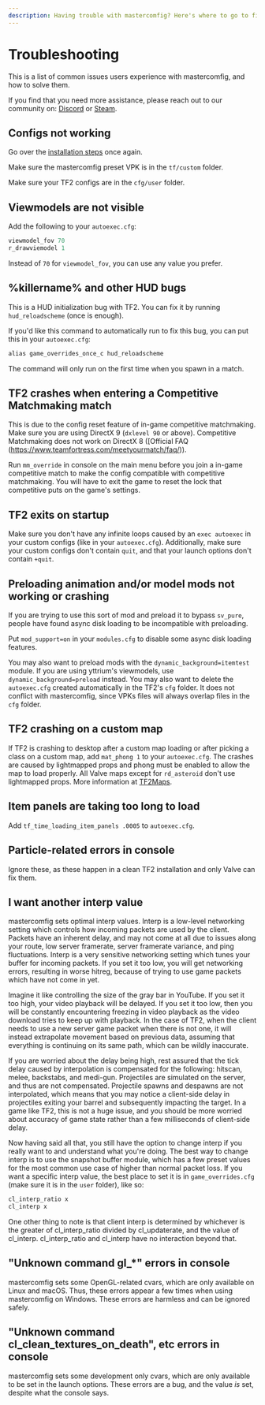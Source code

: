 ```yaml
---
description: Having trouble with mastercomfig? Here's where to go to first for solutions.
---
```


# Troubleshooting

This is a list of common issues users experience with mastercomfig, and how to solve them.

If you find that you need more assistance, please reach out to our community on:
[Discord](https://discord.gg/CuPb2zV) or [Steam](https://steamcommunity.com/groups/comfig).

## Configs not working

Go over the [installation steps](../setup/install.md) once again.

Make sure the mastercomfig preset VPK is in the `tf/custom` folder.

Make sure your TF2 configs are in the `cfg/user` folder.

## Viewmodels are not visible

Add the following to your `autoexec.cfg`:

```c
viewmodel_fov 70
r_drawviemodel 1
```

Instead of `70` for `viewmodel_fov`, you can use any value you prefer.

## %killername% and other HUD bugs

This is a HUD initialization bug with TF2. You can fix it by running `hud_reloadscheme` (once is enough).

If you'd like this command to automatically run to fix this bug, you can put this in your `autoexec.cfg`:

```c
alias game_overrides_once_c hud_reloadscheme
```

The command will only run on the first time when you spawn in a match.

## TF2 crashes when entering a Competitive Matchmaking match

This is due to the config reset feature of in-game competitive matchmaking.  
Make sure you are using DirectX 9 (`dxlevel 90` or above). Competitive Matchmaking does not work on DirectX 8 ([Official FAQ (https://www.teamfortress.com/meetyourmatch/faq/)).

Run `mm_override` in console on the main menu before you join a in-game competitive match to make the config compatible with competitive matchmaking.
You will have to exit the game to reset the lock that competitive puts on the game's settings.

## TF2 exits on startup

Make sure you don't have any infinite loops caused by an `exec autoexec` in your custom configs (like in your `autoexec.cfg`). Additionally, make sure your custom configs don't contain `quit`, and that your launch options don't contain `+quit`.

## Preloading animation and/or model mods not working or crashing

If you are trying to use this sort of mod and preload it to bypass `sv_pure`, people have found async disk loading to be incompatible with preloading.

Put `mod_support=on` in your `modules.cfg` to disable some async disk loading features.

You may also want to preload mods with the `dynamic_background=itemtest` module. If you are using yttrium's viewmodels, use `dynamic_background=preload` instead.
You may also want to delete the `autoexec.cfg` created automatically in the TF2's `cfg` folder. It does not conflict with mastercomfig, since VPKs files will always overlap files in the `cfg` folder.

## TF2 crashing on a custom map

If TF2 is crashing to desktop after a custom map loading or after picking a class on a custom map, add `mat_phong 1` to your `autoexec.cfg`. The crashes are caused by lightmapped props and phong must be enabled to allow the map to load properly. All Valve maps except for `rd_asteroid` don't use lightmapped props. More information at [TF2Maps](https://tf2maps.net/threads/guide-prop-lightmaps.24682/).

## Item panels are taking too long to load

Add `tf_time_loading_item_panels .0005` to `autoexec.cfg`.

## Particle-related errors in console

Ignore these, as these happen in a clean TF2 installation and only Valve can fix them.

## I want another interp value

mastercomfig sets optimal interp values. Interp is a low-level networking setting which controls how incoming packets are used by the client. Packets have an inherent delay, and may not come at all due to issues along your route, low server framerate, server framerate variance, and ping fluctuations. Interp is a very sensitive networking setting which tunes your buffer for incoming packets. If you set it too low, you will get networking errors, resulting in worse hitreg, because of trying to use game packets which have not come in yet.

Imagine it like controlling the size of the gray bar in YouTube. If you set it too high, your video playback will be delayed. If you set it too low, then you will be constantly encountering freezing in video playback as the video download tries to keep up with playback. In the case of TF2, when the client needs to use a new server game packet when there is not one, it will instead extrapolate movement based on previous data, assuming that everything is continuing on its same path, which can be wildly inaccurate.

If you are worried about the delay being high, rest assured that the tick delay caused by interpolation is compensated for the following: hitscan, melee, backstabs, and medi-gun. Projectiles are simulated on the server, and thus are not compensated. Projectile spawns and despawns are not interpolated, which means that you may notice a client-side delay in projectiles exiting your barrel and subsequently impacting the target. In a game like TF2, this is not a huge issue, and you should be more worried about accuracy of game state rather than a few milliseconds of client-side delay.

Now having said all that, you still have the option to change interp if you really want to and understand what you're doing. The best way to change interp is to use the snapshot buffer module, which has a few preset values for the most common use case of higher than normal packet loss. If you want a specific interp value, the best place to set it is in `game_overrides.cfg` (make sure it is in the `user` folder), like so:

```c
cl_interp_ratio x
cl_interp x
```

One other thing to note is that client interp is determined by whichever is the greater of cl_interp_ratio divided by cl_updaterate, and the value of cl_interp. cl_interp_ratio and cl_interp have no interaction beyond that.

## "Unknown command gl_\*" errors in console

mastercomfig sets some OpenGL-related cvars, which are only available on Linux and macOS. Thus, these errors appear a few times when using mastercomfig on Windows. These errors are harmless and can be ignored safely.

## "Unknown command cl_clean_textures_on_death", etc errors in console

mastercomfig sets some development only cvars, which are only available to be set in the launch options. These errors are a bug, and the value _is_ set, despite what the console says.
